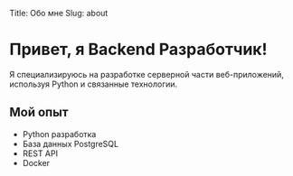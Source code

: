 Title: Обо мне
Slug: about

# Привет, я Backend Разработчик!

Я специализируюсь на разработке серверной части веб-приложений, используя Python и связанные технологии.

## Мой опыт
- Python разработка
- База данных PostgreSQL
- REST API
- Docker